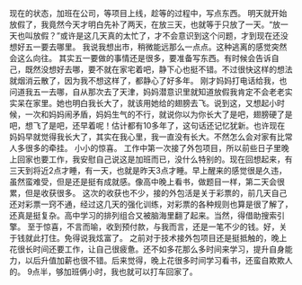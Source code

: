 现在的状态，加班在公司，等项目上线，趁等的过程中，写点东西。
明天就开始放假了，我竟然今天才明白先补了两天，在放三天，也就等于只放了一天。“放一天也叫放假？”或许是这几天真的太忙了，才不会意识到这个问题，才到现在还没想好五一要去哪里。
我说我想出市，稍微能远那么一点点。这种逃离的感觉突然会这么向往。
其实五一要做的事情还是很多，要准备写东西。有时候会告诉自己，既然没想好去哪，要不就在家宅着吧，静下心也挺不错。不过很快这样的想法就烟消云散了，因为我不想这样了，都静心了好多年。
刚才妈妈打电话给我，也问道我五一去哪，自从那次去了天津，妈妈潜意识里就知道放假我肯定不会老老实实呆在家里。她也明白我长大了，就该用她给的翅膀去飞。说到这，又想起小时候，一次和妈妈闹矛盾，妈妈生气的不行，就说你以为你长大了是吧，翅膀硬了是吧，想飞了是吧，还早着呢！估计都有10多年了，这句话还记忆犹新。也许现在妈妈早就觉得我长大了，其实在我心里，我一直没有长大。不然怎么会对家有比常人多很多的牵挂。
小小的惊喜。
工作中第一次接了外包项目，所以前些日子里晚上回家也要工作，我安慰自己说这是加班而已，没什么特别的。现在回想起来，有三天到将近2点才睡，有一天，也就是昨天3点才睡。早上醒来的感觉很是久违，虽然蛮难受，但是还是挺有成就感。像高中晚上看书，做题目一样，第二天会很累，但是收获很多。
这次的收获也不少，接的外包活是关于彩票的，前几天自己还对彩票一窍不通，经过这几天的强化训练，对彩票的各种规则也算是很了解了，还真是挺复杂。高中学习的排列组合又被脑海里翻了起来。当然，得借助搜索引擎。
至于惊喜，不言而喻，收到预付款，与我而言，还是一笔不少的钱。好，关于钱就此打住。免得说我炫富了。
之前对于技术接外包项目还是挺抵触的，晚上花很长时间还要工作，让自己很疲惫。还不如多花那么多时间来学习，提升自身能力，以后升值加薪也很不错。后来觉得，晚上花很多时间学习看书，还蛮自欺欺人的。
9点半，够加班俩小时，我也就可以打车回家了。